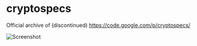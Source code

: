 # cryptospecs
Official archive of (discontinued) https://code.google.com/p/cryptospecs/

![Screenshot](http://i.imgur.com/B5slkPP.png)
